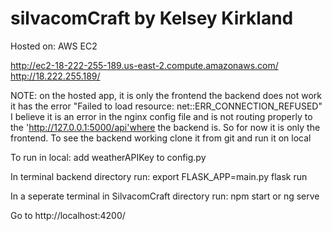 # silvacomCraft by Kelsey Kirkland
Hosted on: AWS EC2

http://ec2-18-222-255-189.us-east-2.compute.amazonaws.com/
http://18.222.255.189/

NOTE: on the hosted app, it is only the frontend the backend does not work
it has the error "Failed to load resource: net::ERR_CONNECTION_REFUSED"
I believe it is an error in the nginx config file and is not routing properly to the 'http://127.0.0.1:5000/api'where the backend is.
So for now it is only the frontend. To see the backend working clone it from git and run it on local

To run in local:
add weatherAPIKey to config.py

In terminal backend directory run:
    export FLASK_APP=main.py
    flask run
    
In a seperate terminal in SilvacomCraft directory run:
    npm start   or   ng serve
    
Go to http://localhost:4200/


